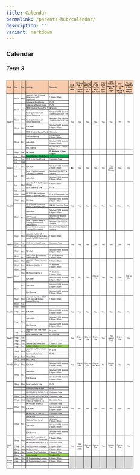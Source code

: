 ```yaml
---
title: Calendar
permalink: /parents-hub/calendar/
description: ""
variant: markdown
---
```

### Calendar
##### Term 3 
![](/images/Picture2.png)